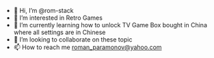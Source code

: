 - 👋 Hi, I’m @rom-stack
- 👀 I’m interested in Retro Games
- 🌱 I’m currently learning how to unlock TV Game Box bought in China where all settings are in Chinese
- 💞️ I’m looking to collaborate on these topic
- 📫 How to reach me roman_paramonov@yahoo.com

<!---
rom-stack/rom-stack is a ✨ special ✨ repository because its `README.md` (this file) appears on your GitHub profile.
You can click the Preview link to take a look at your changes.
--->
